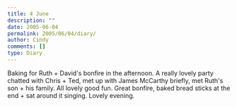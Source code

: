 ```yaml
---
title: 4 June
description: ""
date: 2005-06-04
permalink: 2005/06/04/diary/
author: Cindy
comments: []
type: Diary
---
```


Baking for Ruth + David's bonfire in the afternoon. A really lovely party chatted with Chris + Ted, met up with James McCarthy briefly, met Ruth's son + his family. All lovely good fun. Great bonfire, baked bread sticks at the end + sat around it singing. Lovely evening.
